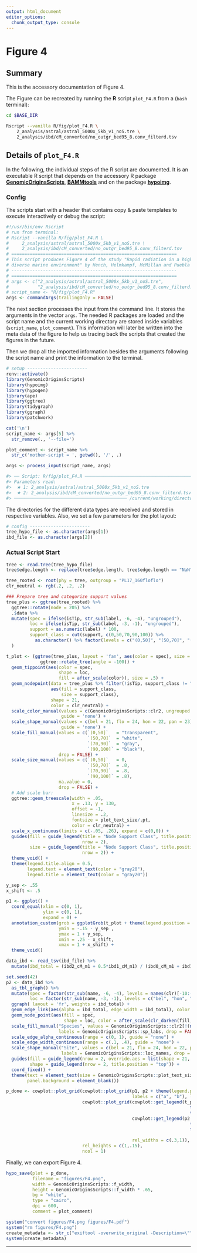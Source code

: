 ```yaml
---
output: html_document
editor_options:
  chunk_output_type: console
---
```

# Figure 4






## Summary

This is the accessory documentation of Figure 4.

The Figure can be recreated by running the **R** script `plot_F4.R` from a (`bash` terminal):

```sh
cd $BASE_DIR

Rscript --vanilla R/fig/plot_F4.R \
    2_analysis/astral/astral_5000x_5kb_v1_noS.tre \
    2_analysis/ibd/cM_converted/no_outgr_bed95_8.conv_filterd.tsv
```

## Details of `plot_F4.R`

In the following, the individual steps of the R script are documented.
It is an executable R script that depends on the accessory R package [**GenomicOriginsScripts**](https://k-hench.github.io/GenomicOriginsScripts), [**BAMMtools**](https://cran.r-project.org/web/packages/BAMMtools/) and on the package [**hypoimg**](https://k-hench.github.io/hypoimg).

### Config

The scripts start with a header that contains copy & paste templates to execute interactively or debug the script:


```r
#!/usr/bin/env Rscript
# run from terminal:
# Rscript --vanilla R/fig/plot_F4.R \
#     2_analysis/astral/astral_5000x_5kb_v1_noS.tre \
#     2_analysis/ibd/cM_converted/no_outgr_bed95_8.conv_filterd.tsv
# ===============================================================
# This script produces Figure 4 of the study "Rapid radiation in a highly
# diverse marine environment" by Hench, Helmkampf, McMillan and Puebla
# ---------------------------------------------------------------
# ===============================================================
# args <- c("2_analysis/astral/astral_5000x_5kb_v1_noS.tre",
#           "2_analysis/ibd/cM_converted/no_outgr_bed95_8.conv_filterd.tsv")
# script_name <- "R/fig/plot_F4.R"
args <- commandArgs(trailingOnly = FALSE)
```

The next section processes the input from the command line.
It stores the arguments in the vector `args`.
The needed R packages are loaded and the script name and the current working directory are stored inside variables (`script_name`, `plot_comment`).
This information will later be written into the meta data of the figure to help us tracing back the scripts that created the figures in the future.

Then we drop all the imported information besides the arguments following the script name and print the information to the terminal.


```r
# setup -----------------------
renv::activate()
library(GenomicOriginsScripts)
library(hypoimg)
library(hypogen)
library(ape)
library(ggtree)
library(tidygraph)
library(ggraph)
library(patchwork)

cat('\n')
script_name <- args[5] %>%
  str_remove(., '--file=')

plot_comment <- script_name %>%
  str_c('mother-script = ', getwd(), '/', .)

args <- process_input(script_name, args)
```

```r
#> ── Script: R/fig/plot_F4.R ──────────────────────────────────────────────
#> Parameters read:
#>  ★ 1: 2_analysis/astral/astral_5000x_5kb_v1_noS.tre
#>  ★ 2: 2_analysis/ibd/cM_converted/no_outgr_bed95_8.conv_filterd.tsv
#> ─────────────────────────────────────────── /current/working/directory ──
```
The directories for the different data types are received and stored in respective variables.
Also, we set a few parameters for the plot layout:


```r
# config -----------------------
tree_hypo_file <- as.character(args[1])
ibd_file <- as.character(args[2])
```

### Actual Script Start


```r
tree <- read.tree(tree_hypo_file)
tree$edge.length <- replace(tree$edge.length, tree$edge.length == "NaN", 0.05)   # Set terminal branches to 0.05
```



```r
tree_rooted <- root(phy = tree, outgroup = "PL17_160floflo")
clr_neutral <- rgb(.2, .2, .2)
```



```r
### Prepare tree and categorize support values
tree_plus <- ggtree(tree_rooted) %>%
  ggtree::rotate(node = 205) %>%
  .$data %>%
  mutate(spec = ifelse(isTip, str_sub(label, -6, -4), "ungrouped"),
         loc = ifelse(isTip, str_sub(label, -3, -1), "ungrouped"),
         support = as.numeric(label) * 100,
         support_class = cut(support, c(0,50,70,90,100)) %>% 
           as.character() %>% factor(levels = c("(0,50]", "(50,70]", "(70,90]", "(90,100]"))
  )
```



```r
t_plot <- (ggtree(tree_plus, layout = 'fan', aes(color = spec), size = .2) %>% 
             ggtree::rotate_tree(angle = -100)) +
  geom_tippoint(aes(color = spec,
                    shape = loc,
                    fill = after_scale(color)), size = .5) +
  geom_nodepoint(data = tree_plus %>% filter(!isTip, support_class != "(0,50]"),   # Apply to nodes with support >50 only
                 aes(fill = support_class,
                     size = support_class),
                 shape = 21,
                 color = clr_neutral) +
  scale_color_manual(values = c(GenomicOriginsScripts::clr2, ungrouped = "gray60"),
                     guide = 'none') +
  scale_shape_manual(values = c(bel = 21, flo = 24, hon = 22, pan = 23), labels = GenomicOriginsScripts::loc_names,
                     guide = 'none') +
  scale_fill_manual(values = c(`(0,50]`   = "transparent",
                               `(50,70]`  = "white",
                               `(70,90]`  = "gray",
                               `(90,100]` = "black"),
                    drop = FALSE) +
  scale_size_manual(values = c(`(0,50]`   = 0,
                               `(50,70]`  = .8,
                               `(70,90]`  = .8,
                               `(90,100]` = .8),
                    na.value = 0,
                    drop = FALSE) +
  # Add scale bar:
  ggtree::geom_treescale(width = .05,
                         x = .13, y = 130,
                         offset = -1,
                         linesize = .2,
                         fontsize = plot_text_size/.pt,
                         color = clr_neutral) +
  scale_x_continuous(limits = c(-.05, .26), expand = c(0,0)) +
  guides(fill = guide_legend(title = "Node Support Class", title.position = "top",
                             nrow = 2),
         size = guide_legend(title = "Node Support Class", title.position = "top",
                             nrow = 2)) +
  theme_void() +
  theme(legend.title.align = 0.5,
        legend.text = element_text(color = "gray20"),
        legend.title = element_text(color = "gray20"))
```



```r
y_sep <- .55
x_shift <- .5
```



```r
p1 <- ggplot() +
  coord_equal(xlim = c(0, 1),
              ylim = c(0, 1),
              expand = 0) +
  annotation_custom(grob = ggplotGrob(t_plot + theme(legend.position = "none")),
                    ymin = -.15 - y_sep , 
                    ymax = 1 + y_sep,
                    xmin = .25 - x_shift,
                    xmax = 1 + x_shift) +
  theme_void()
```



```r
data_ibd <- read_tsv(ibd_file) %>% 
  mutate(ibd_total = (ibd2_cM_m1 + 0.5*ibd1_cM_m1) / (ibd0_cM_m1 + ibd1_cM_m1 + ibd2_cM_m1))
```



```r
set.seed(42)
p2 <- data_ibd %>% 
  as_tbl_graph() %>%
  mutate(spec = factor(str_sub(name, -6, -4), levels = names(clr)[-10:-9]), 
         loc = factor(str_sub(name, -3, -1), levels = c("bel", "hon", "pan", "flo")))  %>% 
  ggraph( layout = 'fr', weights = ibd_total) +
  geom_edge_link(aes(alpha = ibd_total, edge_width = ibd_total), color = rgb(.1,.1,.1)) +
  geom_node_point(aes(fill = spec,
                      shape = loc, color = after_scale(clr_darken(fill,.3))), size = 1.2) +
  scale_fill_manual("Species", values = GenomicOriginsScripts::clr2[!(names(GenomicOriginsScripts::clr2) %in% c( "tor", "tab"))],
                    labels = GenomicOriginsScripts::sp_labs, drop = FALSE)+
  scale_edge_alpha_continuous(range = c(0, 1), guide = "none") +
  scale_edge_width_continuous(range = c(.1, .4), guide = "none") +
  scale_shape_manual("Site", values = c(bel = 21, flo = 24, hon = 22, pan = 23),
                     labels = GenomicOriginsScripts::loc_names, drop = FALSE) +
  guides(fill = guide_legend(nrow = 2, override.aes = list(shape = 21, size = 2.5), title.position = "top",label.hjust = 0),
         shape = guide_legend(nrow = 2, title.position = "top")) +
  coord_fixed() +
  theme(text = element_text(size = GenomicOriginsScripts::plot_text_size),
        panel.background = element_blank())
```



```r
p_done <- cowplot::plot_grid(cowplot::plot_grid(p1, p2 + theme(legend.position = "none"), rel_widths = c(1,.9),
                                                labels = c("a", "b"), label_fontface = "plain", label_size = plot_text_size),
                             cowplot::plot_grid(cowplot::get_legend(t_plot +
                                                                      theme_minimal(base_size = GenomicOriginsScripts::plot_text_size) +
                                                                      theme(legend.key.width = unit(3,"pt"))),
                                                cowplot::get_legend(p2 +
                                                                      theme_minimal(base_size = GenomicOriginsScripts::plot_text_size) +
                                                                      theme(legend.position = "bottom",
                                                                            legend.key.width = unit(3,"pt"))),
                                                rel_widths = c(.3,1)),
                             rel_heights = c(1,.15),
                             ncol = 1)
```

Finally, we can export Figure 4.


```r
hypo_save(plot = p_done,
          filename = "figures/F4.png",
          width = GenomicOriginsScripts::f_width,
          height = GenomicOriginsScripts::f_width * .65,
          bg = "white",
          type = "cairo",
          dpi = 600,
          comment = plot_comment)

system("convert figures/F4.png figures/F4.pdf")
system("rm figures/F4.png")
create_metadata <- str_c("exiftool -overwrite_original -Description=\"", plot_comment, "\" figures/F4.pdf")
system(create_metadata)
```

---
